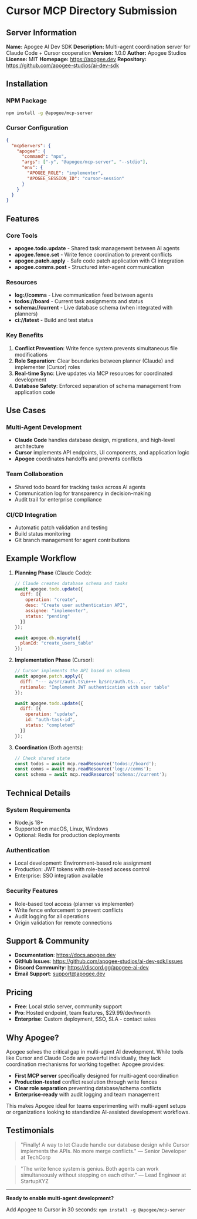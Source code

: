 # Cursor MCP Directory Submission

## Server Information

**Name:** Apogee AI Dev SDK
**Description:** Multi-agent coordination server for Claude Code + Cursor cooperation
**Version:** 1.0.0
**Author:** Apogee Studios
**License:** MIT
**Homepage:** https://apogee.dev
**Repository:** https://github.com/apogee-studios/ai-dev-sdk

## Installation

### NPM Package
```bash
npm install -g @apogee/mcp-server
```

### Cursor Configuration
```json
{
  "mcpServers": {
    "apogee": {
      "command": "npx",
      "args": ["-y", "@apogee/mcp-server", "--stdio"],
      "env": {
        "APOGEE_ROLE": "implementer",
        "APOGEE_SESSION_ID": "cursor-session"
      }
    }
  }
}
```

## Features

### Core Tools
- **apogee.todo.update** - Shared task management between AI agents
- **apogee.fence.set** - Write fence coordination to prevent conflicts  
- **apogee.patch.apply** - Safe code patch application with CI integration
- **apogee.comms.post** - Structured inter-agent communication

### Resources
- **log://comms** - Live communication feed between agents
- **todos://board** - Current task assignments and status
- **schema://current** - Live database schema (when integrated with planners)
- **ci://latest** - Build and test status

### Key Benefits
1. **Conflict Prevention**: Write fence system prevents simultaneous file modifications
2. **Role Separation**: Clear boundaries between planner (Claude) and implementer (Cursor) roles  
3. **Real-time Sync**: Live updates via MCP resources for coordinated development
4. **Database Safety**: Enforced separation of schema management from application code

## Use Cases

### Multi-Agent Development
- **Claude Code** handles database design, migrations, and high-level architecture
- **Cursor** implements API endpoints, UI components, and application logic
- **Apogee** coordinates handoffs and prevents conflicts

### Team Collaboration
- Shared todo board for tracking tasks across AI agents
- Communication log for transparency in decision-making
- Audit trail for enterprise compliance

### CI/CD Integration
- Automatic patch validation and testing
- Build status monitoring
- Git branch management for agent contributions

## Example Workflow

1. **Planning Phase** (Claude Code):
   ```javascript
   // Claude creates database schema and tasks
   await apogee.todo.update({
     diff: [{
       operation: "create",
       desc: "Create user authentication API",
       assignee: "implementer",
       status: "pending"
     }]
   });
   
   await apogee.db.migrate({
     planId: "create_users_table"
   });
   ```

2. **Implementation Phase** (Cursor):
   ```javascript
   // Cursor implements the API based on schema
   await apogee.patch.apply({
     diff: "--- a/src/auth.ts\n+++ b/src/auth.ts...",
     rationale: "Implement JWT authentication with user table"
   });
   
   await apogee.todo.update({
     diff: [{
       operation: "update", 
       id: "auth-task-id",
       status: "completed"
     }]
   });
   ```

3. **Coordination** (Both agents):
   ```javascript
   // Check shared state
   const todos = await mcp.readResource('todos://board');
   const comms = await mcp.readResource('log://comms');
   const schema = await mcp.readResource('schema://current');
   ```

## Technical Details

### System Requirements
- Node.js 18+
- Supported on macOS, Linux, Windows
- Optional: Redis for production deployments

### Authentication 
- Local development: Environment-based role assignment
- Production: JWT tokens with role-based access control
- Enterprise: SSO integration available

### Security Features
- Role-based tool access (planner vs implementer)
- Write fence enforcement to prevent conflicts
- Audit logging for all operations
- Origin validation for remote connections

## Support & Community

- **Documentation**: https://docs.apogee.dev
- **GitHub Issues**: https://github.com/apogee-studios/ai-dev-sdk/issues  
- **Discord Community**: https://discord.gg/apogee-ai-dev
- **Email Support**: support@apogee.dev

## Pricing

- **Free**: Local stdio server, community support
- **Pro**: Hosted endpoint, team features, $29.99/dev/month
- **Enterprise**: Custom deployment, SSO, SLA - contact sales

## Why Apogee?

Apogee solves the critical gap in multi-agent AI development. While tools like Cursor and Claude Code are powerful individually, they lack coordination mechanisms for working together. Apogee provides:

- **First MCP server** specifically designed for multi-agent coordination
- **Production-tested** conflict resolution through write fences
- **Clear role separation** preventing database/schema conflicts
- **Enterprise-ready** with audit logging and team management

This makes Apogee ideal for teams experimenting with multi-agent setups or organizations looking to standardize AI-assisted development workflows.

## Testimonials

> "Finally! A way to let Claude handle our database design while Cursor implements the APIs. No more merge conflicts." 
> — Senior Developer at TechCorp

> "The write fence system is genius. Both agents can work simultaneously without stepping on each other."
> — Lead Engineer at StartupXYZ

---

**Ready to enable multi-agent development?** 

Add Apogee to Cursor in 30 seconds: `npm install -g @apogee/mcp-server`